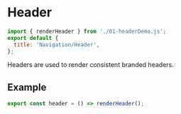 # Header

```js script
import { renderHeader } from './01-headerDemo.js';
export default {
  title: 'Navigation/Header',
};
```

Headers are used to render consistent branded headers.

## Example

```js story
export const header = () => renderHeader();
```
